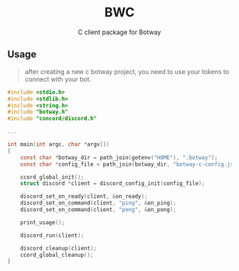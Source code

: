 <div align="center">
  <h1>BWC</h1>
	<p>
		C client package for Botway
	</p>
</div>

## Usage

> after creating a new c botway project, you need to use your tokens to connect with your bot.

```c
#include <stdio.h>
#include <stdlib.h>
#include <string.h>
#include "botway.h"
#include "concord/discord.h"

...

int main(int argc, char *argv[])
{
    const char *botway_dir = path_join(getenv("HOME"), ".botway");
    const char *config_file = path_join(botway_dir, "botway-c-config.json");

    ccord_global_init();
    struct discord *client = discord_config_init(config_file);

    discord_set_on_ready(client, &on_ready);
    discord_set_on_command(client, "ping", &on_ping);
    discord_set_on_command(client, "pong", &on_pong);

    print_usage();

    discord_run(client);

    discord_cleanup(client);
    ccord_global_cleanup();
}
```

